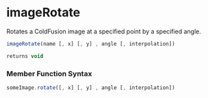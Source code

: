 # imageRotate

Rotates a ColdFusion image at a specified point by a specified angle.

```javascript
imageRotate(name [, x] [, y] , angle [, interpolation])
```

```javascript
returns void
```
### Member Function Syntax

```javascript
someImage.rotate([, x] [, y] , angle [, interpolation])
```
